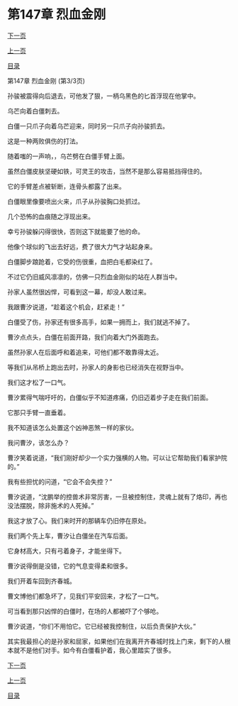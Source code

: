 <h1>第147章   烈血金刚</h1>
            <div><p><a href="./441_%E7%AC%AC148%E7%AB%A0_%E7%9F%B3%E4%BA%BA%E8%A1%80%E6%B3%AA.md">下一页</a></p><p><a href="./439_%E7%AC%AC147%E7%AB%A0_%E7%83%88%E8%A1%80%E9%87%91%E5%88%9A.md">上一页</a></p><p><a href="../">目录</a></p></div>
            <div><p>第147章   烈血金刚 (第3/3页)</p><p>孙骏被震得向后退去，可他发了狠，一柄乌黑色的匕首浮现在他掌中。</p><p>乌芒向着白僵刺去。</p><p>白僵一只爪子向着乌芒迎来，同时另一只爪子向孙骏抓去。</p><p>这是一种两败俱伤的打法。</p><p>随着嗤的一声响，，乌芒劈在白僵手臂上面。</p><p>虽然白僵皮肤坚硬如铁，可灵王的攻击，当然不是那么容易抵挡得住的。</p><p>它的手臂差点被斩断，连骨头都露了出来。</p><p>白僵眼里像要喷出火来，爪子从孙骏胸口处抓过。</p><p>几个恐怖的血痕随之浮现出来。</p><p>幸亏孙骏躲闪得很快，否则这下就能要了他的命。</p><p>他像个球似的飞出去好远，费了很大力气才站起身来。</p><p>白僵脚步踉跄着，它受的伤很重，血把白毛都染红了。</p><p>不过它仍旧威风凛凛的，仿佛一只烈血金刚似的站在人群当中。</p><p>孙家人虽然很凶悍，可看到这一幕，却没人敢过来。</p><p>我跟曹汐说道，“趁着这个机会，赶紧走！”</p><p>白僵受了伤，孙家还有很多高手，如果一拥而上，我们就逃不掉了。</p><p>曹汐点点头，白僵在前面开路，我们向着大门外面跑去。</p><p>虽然孙家人在后面呼和着追来，可他们都不敢靠得太近。</p><p>等我们从吊桥上跑出去时，孙家人的身影也已经消失在视野当中。</p><p>我们这才松了一口气。</p><p>曹汐累得气喘吁吁的，白僵似乎不知道疼痛，仍旧迈着步子走在我们前面。</p><p>它那只手臂一直垂着。</p><p>我不知道该怎么处置这个凶神恶煞一样的家伙。</p><p>我问曹汐，该怎么办？</p><p>曹汐笑着说道，“我们刚好却少一个实力强横的人物。可以让它帮助我们看家护院的。”</p><p>我有些担忧的问道，“它会不会失控？”</p><p>曹汐说道，“沈鹏举的控兽术非常厉害，一旦被控制住，灵魂上就有了烙印，再也没法摆脱，除非施术的人死掉。”</p><p>我这才放了心。我们来时开的那辆车仍旧停在原处。</p><p>我们两个先上车，曹汐让白僵坐在汽车后面。</p><p>它身材高大，只有弓着身子，才能坐得下。</p><p>曹汐说得倒是没错，它的气息变得柔和很多。</p><p>我们开着车回到齐春城。</p><p>曹文博他们都急坏了，见我们平安回来，才松了一口气。</p><p>可当看到那只凶悍的白僵时，在场的人都被吓了个够呛。</p><p>曹汐说道，“你们不用怕它。它已经被我控制住，以后负责保护大伙。”</p><p>其实我最担心的是孙家和屈家，如果他们在我离开齐春城时找上门来，剩下的人根本就不是他们对手。如今有白僵看护着，我心里踏实了很多。</p></div>
            <div><p><a href="./441_%E7%AC%AC148%E7%AB%A0_%E7%9F%B3%E4%BA%BA%E8%A1%80%E6%B3%AA.md">下一页</a></p><p><a href="./439_%E7%AC%AC147%E7%AB%A0_%E7%83%88%E8%A1%80%E9%87%91%E5%88%9A.md">上一页</a></p><p><a href="../">目录</a></p></div>